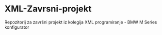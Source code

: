 # XML-Zavrsni-projekt
Repozitorij za završni projekt iz kolegija XML programiranje - BMW M Series konfigurator
